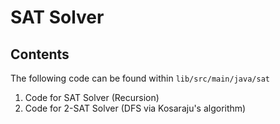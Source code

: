 # SAT Solver

## Contents
The following code can be found within `lib/src/main/java/sat`
1. Code for SAT Solver (Recursion)
2. Code for 2-SAT Solver (DFS via Kosaraju's algorithm)
